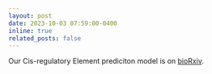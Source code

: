 ```yaml
---
layout: post
date: 2023-10-03 07:59:00-0400
inline: true
related_posts: false
---
```


Our Cis-regulatory Element prediciton model is on [bioRxiv](https://www.biorxiv.org/content/10.1101/2024.10.02.616391v1).
